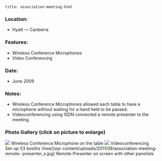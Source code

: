     title: association-meeting.html

### Location:
 - Hyatt &mdash; Canberra

### Features:
 - Wireless Conference Microphones
 - Video Conferencing

### Date:
 - June 2009

### Notes:
 - Wireless Conference Microphones allowed each table to have a microphone without waiting for a hand held to be passed.
 - Videoconferencing using ISDN connected a remote presenter to the meeting.

### Photo Gallery (click on picture to enlarge)

![ ](wp-content/uploads/2011/09/association-meeting-wireless-mics_s.jpg) Wireless Conference Microphone on the table
![  ](wp-content/uploads/2011/09/association-meeting-videoconf_s.jpg) Videoconferencing Set-up
![3 booths View](wp-content/uploads/2011/09/association-meeting-remote- presenter_s.jpg) Remote Presenter on screen with other panelists
